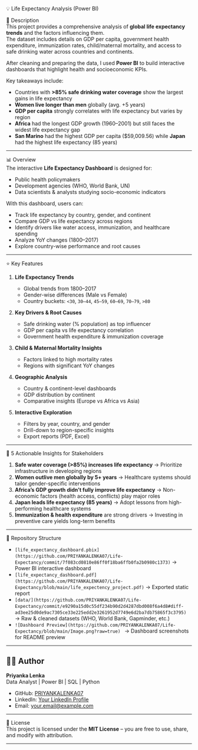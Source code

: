 💡 Life Expectancy Analysis (Power BI)

📌 Description  
This project provides a comprehensive analysis of **global life expectancy trends** and the factors influencing them.  
The dataset includes details on GDP per capita, government health expenditure, immunization rates, child/maternal mortality, and access to safe drinking water across countries and continents.

After cleaning and preparing the data, I used **Power BI** to build interactive dashboards that highlight health and socioeconomic KPIs.  

Key takeaways include:  
- Countries with **>85% safe drinking water coverage** show the largest gains in life expectancy  
- **Women live longer than men** globally (avg. +5 years)  
- **GDP per capita** strongly correlates with life expectancy but varies by region  
- **Africa** had the longest GDP growth (1960–2001) but still faces the widest life expectancy gap  
- **San Marino** had the highest GDP per capita ($59,009.56) while **Japan** had the highest life expectancy (85 years)  

---

📊 Overview  
The interactive **Life Expectancy Dashboard** is designed for:  
- Public health policymakers  
- Development agencies (WHO, World Bank, UN)  
- Data scientists & analysts studying socio-economic indicators  

With this dashboard, users can:  
- Track life expectancy by country, gender, and continent  
- Compare GDP vs life expectancy across regions  
- Identify drivers like water access, immunization, and healthcare spending  
- Analyze YoY changes (1800–2017)  
- Explore country-wise performance and root causes  

---

⭐ Key Features  

1. **Life Expectancy Trends**  
   - Global trends from 1800–2017  
   - Gender-wise differences (Male vs Female)  
   - Country buckets: `<30`, `30–44`, `45–59`, `60–69`, `70–79`, `>80`  

2. **Key Drivers & Root Causes**  
   - Safe drinking water (% population) as top influencer  
   - GDP per capita vs life expectancy correlation  
   - Government health expenditure & immunization coverage  

3. **Child & Maternal Mortality Insights**  
   - Factors linked to high mortality rates  
   - Regions with significant YoY changes  

4. **Geographic Analysis**  
   - Country & continent-level dashboards  
   - GDP distribution by continent  
   - Comparative insights (Europe vs Africa vs Asia)  

5. **Interactive Exploration**  
   - Filters by year, country, and gender  
   - Drill-down to region-specific insights  
   - Export reports (PDF, Excel)  

---

📌 5 Actionable Insights for Stakeholders  

1. **Safe water coverage (>85%) increases life expectancy** → Prioritize infrastructure in developing regions  
2. **Women outlive men globally by 5+ years** → Healthcare systems should tailor gender-specific interventions  
3. **Africa’s GDP growth didn’t fully improve life expectancy** → Non-economic factors (health access, conflicts) play major roles  
4. **Japan leads life expectancy (85 years)** → Adopt lessons from high-performing healthcare systems  
5. **Immunization & health expenditure** are strong drivers → Investing in preventive care yields long-term benefits  

---

📂 Repository Structure  

- `[life_expectancy_dashboard.pbix](https://github.com/PRIYANKALENKA07/Life-Expectancy/commit/7f083cd0810e86ff0f18ba6ffb0fa2b0980c1373)` → Power BI interactive dashboard  
- `[life_expectancy_dashboard.pdf](https://github.com/PRIYANKALENKA07/Life-Expectancy/blob/main/life_expectency_project.pdf)` → Exported static report  
- `[data/](https://github.com/PRIYANKALENKA07/Life-Expectancy/commit/e9290a15d0c55df234b90d2d4287dbd008f6a4d8#diff-ad3ee25d0de9ac7305ce33e225edd2e3261952d7749e6d2ba7db75865f3c3795)` → Raw & cleaned datasets (WHO, World Bank, Gapminder, etc.)  
- `![Dashboard Preview](https://github.com/PRIYANKALENKA07/Life-Expectancy/blob/main/Image.png?raw=true)
` → Dashboard screenshots for README preview  

---

## 👩‍💻 Author  

**Priyanka Lenka**  
Data Analyst | Power BI | SQL | Python  

- GitHub: [PRIYANKALENKA07](https://github.com/PRIYANKALENKA07)  
- LinkedIn: [Your LinkedIn Profile](https://linkedin.com/in/yourprofile)  
- Email: your.email@example.com  

---

📜 License  
This project is licensed under the **MIT License** – you are free to use, share, and modify with attribution.  

---
